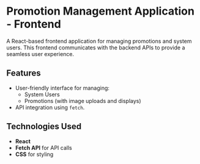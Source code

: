 # Promotion Management Application - Frontend

A React-based frontend application for managing promotions and system users. This frontend communicates with the backend APIs to provide a seamless user experience.

## Features
- User-friendly interface for managing:
  - System Users
  - Promotions (with image uploads and displays)
- API integration using `fetch`.

## Technologies Used
- **React**
- **Fetch API** for API calls
- **CSS** for styling


